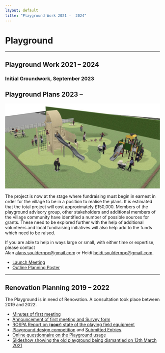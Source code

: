 ```yaml
---
layout: default
title: "Playground Work 2021 -  2024"
---
```


# Playground

----

## Playground Work 2021 &ndash; 2024

### Initial Groundwork, September 2023

<div id="playgroundstart2023"></div>

<script src="playgroundstart2023.js"></script>
<script src="/home/gallery/galleries.js"></script>

## Playground Plans 2023 &ndash;

![impression](playground-impression.png)

The project is now at the stage where fundraising must begin in earnest in order for the
village to be in a position to realise the plans. It is estimated that the total project will
cost approximately £150,000. Members of the playground advisory group, other
stakeholders and additional members of the village community have identified a number
of possible sources for grants. These need to be explored further with the help of
additional volunteers and local fundraising initiatives will also help add to the funds
which need to be raised.

If you are able to help in ways large or small, with either time
or expertise, please contact  
Alan [alans.souldernpc@gmail.com](mailto:alans.souldernpc@gmail.com)
or Heidi [heidi.souldernpc@gmail.com](mailto:heidi.souldernpc@gmail.com).



* [Launch Meeting](/home/announcements/playground-launch)
* [Outline Planning Poster](/home/announcements/playground-plan)

----

## Renovation Planning 2019 &ndash; 2022

The Playground is in need of Renovation. A consultation took place between 2019 and 2022.


* [Minutes of first meeting](/home/announcements/playground2020-minutes)
* [Announcement of first meeting and Survey form](/home/announcements/playground2020)
* [ROSPA Report on (**poor**) state of the playing field equipment](/home/announcements/playground-safety-2019)
* [Playground design competition](/home/announcements/playground-design-competition)  and [Submitted Entries](/home/playground2020).
* [Online questionnaire on the Playground usage](/home/announcements/playground-questionnaire-2021)
* [Slideshow showing the old playground being dismantled on 13th March 2021](demolition-march-2021)

